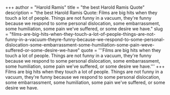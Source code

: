 +++
author = "Harold Ramis"
title = "the best Harold Ramis Quote"
description = "the best Harold Ramis Quote: Films are big hits when they touch a lot of people. Things are not funny in a vacuum, they're funny because we respond to some personal dislocation, some embarrassment, some humiliation, some pain we've suffered, or some desire we have."
slug = "films-are-big-hits-when-they-touch-a-lot-of-people-things-are-not-funny-in-a-vacuum-theyre-funny-because-we-respond-to-some-personal-dislocation-some-embarrassment-some-humiliation-some-pain-weve-suffered-or-some-desire-we-have"
quote = '''Films are big hits when they touch a lot of people. Things are not funny in a vacuum, they're funny because we respond to some personal dislocation, some embarrassment, some humiliation, some pain we've suffered, or some desire we have.'''
+++
Films are big hits when they touch a lot of people. Things are not funny in a vacuum, they're funny because we respond to some personal dislocation, some embarrassment, some humiliation, some pain we've suffered, or some desire we have.
